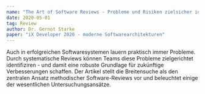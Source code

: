```yaml
---
name: "The Art of Software Reviews - Probleme und Risiken zielsicher identifizieren"
date: 2020-05-01
tag: Review
author: Dr. Gernot Starke
paper: "iX Developer 2020 - moderne Softwarearchitekturen"
---
```

Auch in erfolgreichen Softwaresystemen lauern praktisch immer Probleme. Durch systematische Reviews
können Teams diese Probleme zielgerichtet identifiziren - und damit eine robuste Grundlage für zukünftige
Verbesserungen schaffen. Der Artikel stellt die Breitensuche als den zentralen Ansatz methodischer
Software-Reviews vor und beleuchtet einige der wesentlichen Untersuchungsansätze.